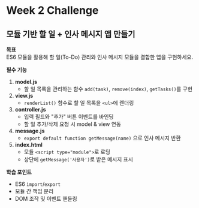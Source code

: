 # Week 2 Challenge

## 모듈 기반 할 일 + 인사 메시지 앱 만들기

**목표**  
ES6 모듈을 활용해 할 일(To-Do) 관리와 인사 메시지 모듈을 결합한 앱을 구현하세요.

**필수 기능**  
1. **model.js**  
   - 할 일 목록을 관리하는 함수 `add(task)`, `remove(index)`, `getTasks()`를 구현  
2. **view.js**  
   - `renderList()` 함수로 할 일 목록을 `<ul>`에 렌더링  
3. **controller.js**  
   - 입력 필드와 "추가" 버튼 이벤트를 바인딩  
   - 할 일 추가/삭제 요청 시 model & view 연동  
4. **message.js**  
   - `export default function getMessage(name)` 으로 인사 메시지 반환  
5. **index.html**  
   - 모듈 `<script type="module">`로 로딩  
   - 상단에 `getMessage('사용자')`로 받은 메시지 표시  

**학습 포인트**  
- ES6 `import`/`export`  
- 모듈 간 책임 분리  
- DOM 조작 및 이벤트 핸들링  
